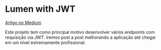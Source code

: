 # Lumen with JWT

[Artigo no Medium](https://marcusbrasizza.medium.com/utilizando-jwt-no-lumen-parte-1-50533175dad3)

Este projeto tem como principal motivo desenvolver vários endpoints com requisição via JWT.
Iremos post a post melhorando a aplicação até chegar em um nível extremamente profissional.
